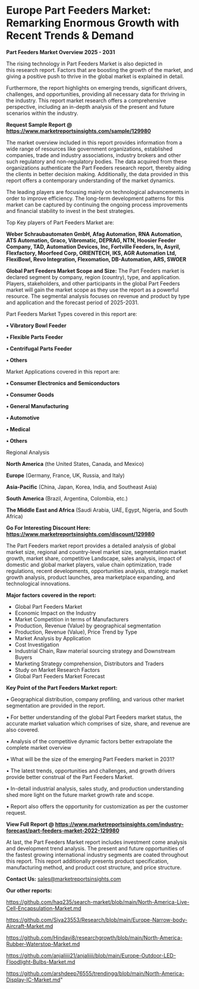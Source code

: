 # Europe Part Feeders Market: Remarking Enormous Growth with Recent Trends & Demand

<Strong> Part Feeders Market Overview 2025 - 2031</strong>

The rising technology in Part Feeders Market is also depicted in this research report. Factors that are boosting the growth of the market, and giving a positive push to thrive in the global market is explained in detail.

Furthermore, the report highlights on emerging trends, significant drivers, challenges, and opportunities, providing all necessary data for thriving in the industry. This report market research offers a comprehensive perspective, including an in-depth analysis of the present and future scenarios within the industry.

<strong>Request Sample Report @ <a href=https://www.marketreportsinsights.com/sample/129980>https://www.marketreportsinsights.com/sample/129980</a></strong>

The market overview included in this report provides information from a wide range of resources like government organizations, established companies, trade and industry associations, industry brokers and other such regulatory and non-regulatory bodies. The data acquired from these organizations authenticate the Part Feeders research report, thereby aiding the clients in better decision making. Additionally, the data provided in this report offers a contemporary understanding of the market dynamics.

The leading players are focusing mainly on technological advancements in order to improve efficiency. The long-term development patterns for this market can be captured by continuing the ongoing process improvements and financial stability to invest in the best strategies.

Top Key players of Part Feeders Market are:

<strong>Weber Schraubautomaten GmbH, Afag Automation, RNA Automation, ATS Automation, Graco, Vibromatic, DEPRAG, NTN, Hoosier Feeder Company, TAD, Automation Devices, Inc, Fortville Feeders, In, Asyril, Flexfactory, Moorfeed Corp, ORIENTECH, IKS, AGR Automation Ltd, FlexiBowl, Revo Integration, Flexomation, DB-Automation, ARS, SWOER</strong>

<strong><b>Global Part Feeders Market Scope and Size:</b></strong>
The Part Feeders market is declared segment by company, region (country), type, and application. Players, stakeholders, and other participants in the global Part Feeders market will gain the market scope as they use the report as a powerful resource. The segmental analysis focuses on revenue and product by type and application and the forecast period of 2025-2031.

Part Feeders Market Types covered in this report are:

<strong>• Vibratory Bowl Feeder

• Flexible Parts Feeder

• Centrifugal Parts Feeder

• Others</strong>

Market Applications covered in this report are:

<strong>• Consumer Electronics and Semiconductors

• Consumer Goods

• General Manufacturing

• Automotive

• Medical

• Others</strong> 

Regional Analysis

<strong>North America</strong> (the United States, Canada, and Mexico)

<strong>Europe</strong> (Germany, France, UK, Russia, and Italy)

<strong>Asia-Pacific</strong> (China, Japan, Korea, India, and Southeast Asia)

<strong>South America</strong> (Brazil, Argentina, Colombia, etc.)

<strong>The Middle East and Africa</strong> (Saudi Arabia, UAE, Egypt, Nigeria, and South Africa)

<strong>Go For Interesting Discount Here: <a href=https://www.marketreportsinsights.com/discount/129980>https://www.marketreportsinsights.com/discount/129980</a></strong>

The Part Feeders market report provides a detailed analysis of global market size, regional and country-level market size, segmentation market growth, market share, competitive Landscape, sales analysis, impact of domestic and global market players, value chain optimization, trade regulations, recent developments, opportunities analysis, strategic market growth analysis, product launches, area marketplace expanding, and technological innovations.

<strong><b>Major factors covered in the report:</b></strong>
<ul>
  <li>Global Part Feeders Market </li>
  <li>Economic Impact on the Industry</li>
  <li>Market Competition in terms of Manufacturers</li>
  <li>Production, Revenue (Value) by geographical segmentation</li>
  <li>Production, Revenue (Value), Price Trend by Type</li>
  <li>Market Analysis by Application</li>
  <li>Cost Investigation</li>
  <li>Industrial Chain, Raw material sourcing strategy and Downstream Buyers</li>
  <li>Marketing Strategy comprehension, Distributors and Traders</li>
  <li>Study on Market Research Factors</li>
  <li>Global Part Feeders Market Forecast</li>
</ul>

<strong><b>Key Point of the Part Feeders Market report:</b></strong>

• Geographical distribution, company profiling, and various other market segmentation are provided in the report.

• For better understanding of the global Part Feeders market status, the accurate market valuation which comprises of size, share, and revenue are also covered.

• Analysis of the competitive dynamic factors better extrapolate the complete market overview

• What will be the size of the emerging Part Feeders market in 2031?

• The latest trends, opportunities and challenges, and growth drivers provide better construal of the Part Feeders Market.

• In-detail industrial analysis, sales study, and production understanding shed more light on the future market growth rate and scope.

• Report also offers the opportunity for customization as per the customer request.

<strong><b>View Full Report @ <a href=https://www.marketreportsinsights.com/industry-forecast/part-feeders-market-2022-129980>https://www.marketreportsinsights.com/industry-forecast/part-feeders-market-2022-129980</a></b></strong>


At last, the Part Feeders Market report includes investment come analysis and development trend analysis. The present and future opportunities of the fastest growing international industry segments are coated throughout this report. This report additionally presents product specification, manufacturing method, and product cost structure, and price structure.

<strong>Contact Us:</strong>
sales@marketreportsinsights.com

<strong>Our other reports:</strong>

<a href=https://github.com/haq235/search-market/blob/main/North-America-Live-Cell-Encapsulation-Market.md>https://github.com/haq235/search-market/blob/main/North-America-Live-Cell-Encapsulation-Market.md</a>

<a href=https://github.com/Siya23553/Research/blob/main/Europe-Narrow-body-Aircraft-Market.md>https://github.com/Siya23553/Research/blob/main/Europe-Narrow-body-Aircraft-Market.md</a>

<a href=https://github.com/Hindavi8/researchgrowth/blob/main/North-America-Rubber-Waterstop-Market.md>https://github.com/Hindavi8/researchgrowth/blob/main/North-America-Rubber-Waterstop-Market.md</a>

<a href=https://github.com/anjaliiii21/anjaliiii/blob/main/Europe-Outdoor-LED-Floodlight-Bulbs-Market.md>https://github.com/anjaliiii21/anjaliiii/blob/main/Europe-Outdoor-LED-Floodlight-Bulbs-Market.md</a>

<a href=https://github.com/arshdeep76555/trendingg/blob/main/North-America-Display-IC-Market.md>https://github.com/arshdeep76555/trendingg/blob/main/North-America-Display-IC-Market.md</a>"
